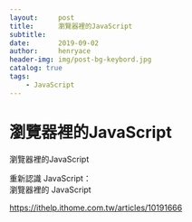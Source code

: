 ```yaml
---
layout:     post
title:      瀏覽器裡的JavaScript
subtitle:   
date:       2019-09-02
author:     henryace
header-img: img/post-bg-keybord.jpg
catalog: true
tags:
    - JavaScript
---
```

# 瀏覽器裡的JavaScript

瀏覽器裡的JavaScript<br>

重新認識 JavaScript：<br>
瀏覽器裡的 JavaScript<br>

<https://ithelp.ithome.com.tw/articles/10191666>